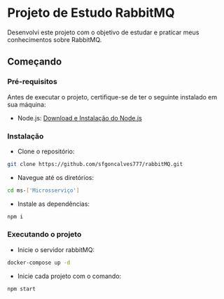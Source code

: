 # Projeto de Estudo RabbitMQ

Desenvolvi este projeto com o objetivo de estudar e praticar meus conhecimentos sobre RabbitMQ.

## Começando

### Pré-requisitos

Antes de executar o projeto, certifique-se de ter o seguinte instalado em sua máquina:

- Node.js: [Download e Instalação do Node.js](https://nodejs.org/)

### Instalação

- Clone o repositório:

```bash
git clone https://github.com/sfgoncalves777/rabbitMQ.git
```

- Navegue até os diretórios:

```bash
cd ms-['Microsserviço']
```

- Instale as dependências:

```bash
npm i
```

### Executando o projeto

- Inicie o servidor rabbitMQ:

```bash
docker-compose up -d
```

- Inicie cada projeto com o comando:

```bash
npm start
```

